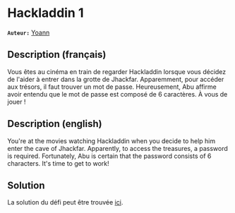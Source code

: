 # Hackladdin 1

**`Auteur:`** [Yoann](https://github.com/YoannSab)

## Description (français)

Vous êtes au cinéma en train de regarder Hackladdin lorsque vous décidez de l'aider à entrer dans la grotte de Jhackfar. Apparemment, pour accéder aux trésors, il faut trouver un mot de passe. Heureusement, Abu affirme avoir entendu que le mot de passe est composé de 6 caractères. À vous de jouer !

## Description (english)

You're at the movies watching Hackladdin when you decide to help him enter the cave of Jhackfar. Apparently, to access the treasures, a password is required. Fortunately, Abu is certain that the password consists of 6 characters. It's time to get to work!

## Solution

La solution du défi peut être trouvée [ici](solution/).



